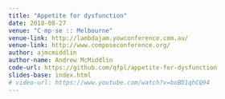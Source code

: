 ```yaml
---
title: "Appetite for dysfunction"
date: 2018-08-27
venue: "C◦mp◦se :: Melbourne"
venue-link: http://lambdajam.yowconference.com.au/
venue-link: http://www.composeconference.org/
author: ajmcmiddlin
author-name: Andrew McMiddlin
code-url: https://github.com/qfpl/appetite-for-dysfunction
slides-base: index.html
# video-url: https://www.youtube.com/watch?v=boBD1qhCQ94
---
```

